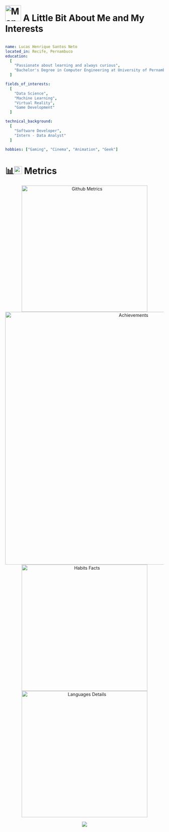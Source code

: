 
# <img src="images/man_technologist.png" alt="Man Technologist" width="50" height="50" /> A Little Bit About Me and My Interests

```yaml

name: Lucas Henrique Santos Neto
located_in: Recife, Pernambuco
education:
  [
    "Passionate about learning and always curious",    
    "Bachelor's Degree in Computer Engineering at University of Pernambuco (UPE/Poli)"
  ]

fields_of_interests:
  [
    "Data Science",
    "Machine Learning",
    "Virtual Reality",
    "Game Development"
  ]

technical_background:
  [
    "Software Developer",
    "Intern - Data Analyst"
  ]
  
hobbies: ["Gaming", "Cinema", "Animation", "Geek"]

```

# 📊<img src="images/rocket.png" alt="Rocket" width="25" height="25" /> Metrics

<p align="center">
  <img src="github-metrics.svg" alt="Github Metrics" width="400">
  <br/>
  <img src="metrics.plugin.achievements.svg" alt="Achievements" width="800">
  <br/>
  <img src="metrics.plugin.habits.facts.svg" alt="Habits Facts" width="400">
  <img src="metrics.plugin.languages.details.svg" alt="Languages Details" width="400">
</p>

<p align="center">
  <img src="https://capsule-render.vercel.app/api?animation=fadeIn&type=waving&color=gradient&height=120&section=footer"/>
</p>

